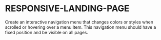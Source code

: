 # RESPONSIVE-LANDING-PAGE
Create an interactive navigation menu that changes colors or styles when scrolled or hovering over a menu item.
This navigation menu should have a fixed position and be visible on all pages.
